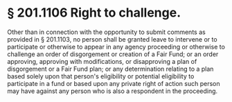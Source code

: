 # § 201.1106   Right to challenge.

Other than in connection with the opportunity to submit comments as provided in § 201.1103, no person shall be granted leave to intervene or to participate or otherwise to appear in any agency proceeding or otherwise to challenge an order of disgorgement or creation of a Fair Fund; or an order approving, approving with modifications, or disapproving a plan of disgorgement or a Fair Fund plan; or any determination relating to a plan based solely upon that person's eligibility or potential eligibility to participate in a fund or based upon any private right of action such person may have against any person who is also a respondent in the proceeding.





